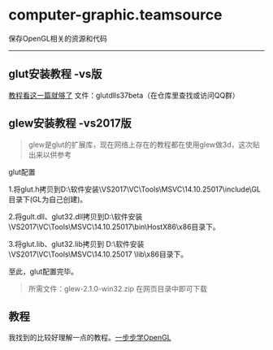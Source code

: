 # computer-graphic.teamsource
保存OpenGL相关的资源和代码

***

## glut安装教程 -vs版
[教程看这一篇就够了](https://blog.csdn.net/csr_monkey/article/details/89069767)
文件：glutdlls37beta（在仓库里查找或访问QQ群）

## glew安装教程 -vs2017版
>glew是glut的扩展库，现在网络上存在的教程都在使用glew做3d，这次贴出来以供参考

glut配置

1.将glut.h拷贝到D:\软件安装\VS2017\VC\Tools\MSVC\14.10.25017\include\GL目录下(GL为自己创建)。

2.将gult.dll、glut32.dll拷贝到D:\软件安装\VS2017\VC\Tools\MSVC\14.10.25017\bin\HostX86\x86目录下。

3.将glut.lib、glut32.lib拷贝到 D:\软件安装\VS2017\VC\Tools\MSVC\14.10.25017 \lib\x86目录下。

至此，glut配置完毕。

>所需文件：glew-2.1.0-win32.zip
>在网页目录中即可下载


## 教程
我找到的比较好理解一点的教程。[一步步学OpenGL](https://zhuanlan.zhihu.com/jxh-opengl)

